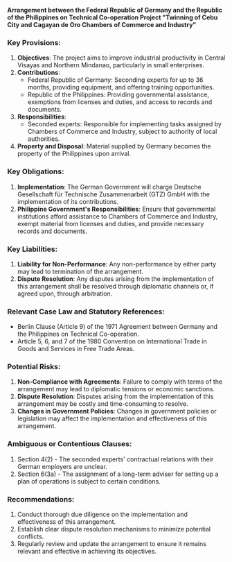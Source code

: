 **Arrangement between the Federal Republic of Germany and the Republic of the Philippines on Technical Co-operation Project "Twinning of Cebu City and Cagayan de Oro Chambers of Commerce and Industry"**

### Key Provisions:

1. **Objectives**: The project aims to improve industrial productivity in Central Visayas and Northern Mindanao, particularly in small enterprises.
2. **Contributions**:
	* Federal Republic of Germany: Seconding experts for up to 36 months, providing equipment, and offering training opportunities.
	* Republic of the Philippines: Providing governmental assistance, exemptions from licenses and duties, and access to records and documents.
3. **Responsibilities**:
	* Seconded experts: Responsible for implementing tasks assigned by Chambers of Commerce and Industry, subject to authority of local authorities.
4. **Property and Disposal**: Material supplied by Germany becomes the property of the Philippines upon arrival.

### Key Obligations:

1. **Implementation**: The German Government will charge Deutsche Gesellschaft für Technische Zusammenarbeit (GTZ) GmbH with the implementation of its contributions.
2. **Philippine Government's Responsibilities**: Ensure that governmental institutions afford assistance to Chambers of Commerce and Industry, exempt material from licenses and duties, and provide necessary records and documents.

### Key Liabilities:

1. **Liability for Non-Performance**: Any non-performance by either party may lead to termination of the arrangement.
2. **Dispute Resolution**: Any disputes arising from the implementation of this arrangement shall be resolved through diplomatic channels or, if agreed upon, through arbitration.

### Relevant Case Law and Statutory References:

* Berlin Clause (Article 9) of the 1971 Agreement between Germany and the Philippines on Technical Co-operation.
* Article 5, 6, and 7 of the 1980 Convention on International Trade in Goods and Services in Free Trade Areas.

### Potential Risks:

1. **Non-Compliance with Agreements**: Failure to comply with terms of the arrangement may lead to diplomatic tensions or economic sanctions.
2. **Dispute Resolution**: Disputes arising from the implementation of this arrangement may be costly and time-consuming to resolve.
3. **Changes in Government Policies**: Changes in government policies or legislation may affect the implementation and effectiveness of this arrangement.

### Ambiguous or Contentious Clauses:

1. Section 4(2) - The seconded experts' contractual relations with their German employers are unclear.
2. Section 6(3a) - The assignment of a long-term adviser for setting up a plan of operations is subject to certain conditions.

### Recommendations:

1. Conduct thorough due diligence on the implementation and effectiveness of this arrangement.
2. Establish clear dispute resolution mechanisms to minimize potential conflicts.
3. Regularly review and update the arrangement to ensure it remains relevant and effective in achieving its objectives.